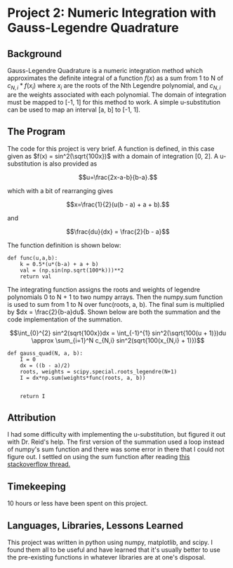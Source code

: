 # Project 2: Numeric Integration with Gauss-Legendre Quadrature

## Background
Gauss-Legendre Quadrature is a numeric integration method which approximates the definite 
integral of a function $f(x)$ as a sum from 1 to N of $c_{N,i}*f(x_i)$ where $x_i$ are the roots of the Nth 
Legendre polynomial, and $c_{N,i}$ are the weights associated with each polynomial. The domain
of integration must be mapped to [-1, 1] for this method to work. A simple u-substitution
can be used to map an interval [a, b] to [-1, 1].

## The Program
The code for this project is very brief. A function is defined, in this case given as 
$f(x) = sin^2(\sqrt{100x})$ with a domain of integration [0, 2]. A u-substitution is also
provided as 

```math
u=\frac{2x-a-b}{b-a}.
```

which with a bit of rearranging gives 

```math
x=\frac{1}{2}(u(b - a) + a + b).
```

and 

```math
\frac{du}{dx} = \frac{2}{b - a}
```

The function definition is shown below:

```
def func(u,a,b):
    k = 0.5*(u*(b-a) + a + b)
    val = (np.sin(np.sqrt(100*k)))**2
    return val
```
The integrating function assigns the roots and weights of legendre polynomials 0 to N + 1 to two numpy arrays. Then the numpy.sum function is used to sum from 1 to N over func(roots, a, b). The final sum is multiplied by $dx = \frac{2}{b-a}du$. Shown below are both the summation and the code implementation of the summation.

```math
\int_{0}^{2} sin^2(sqrt{100x})dx = \int_{-1}^{1} sin^2(\sqrt{100(u + 1)})du \approx \sum_{i=1}^N c_{N,i} sin^2(sqrt{100(x_{N,i} + 1)})
```

```
def gauss_quad(N, a, b):
    I = 0
    dx = ((b - a)/2)
    roots, weights = scipy.special.roots_legendre(N+1)
    I = dx*np.sum(weights*func(roots, a, b))


    return I
```

## Attribution
I had some difficulty with implementing the u-substitution, but figured it out with Dr. Reid's help. The first version of the summation used a loop instead of numpy's sum function and there was some error in there that I could not figure out. I settled on using the sum function after reading [this stackoverflow thread.](https://stackoverflow.com/questions/27115917/gauss-legendre-quadrature-in-python)

## Timekeeping
10 hours or less have been spent on this project.

## Languages, Libraries, Lessons Learned
This project was written in python using numpy, matplotlib, and scipy. I found them all to be useful and have learned that it's usually better to use the pre-existing functions in whatever libraries are at one's disposal.
